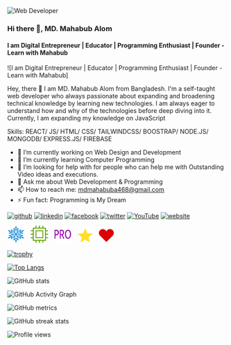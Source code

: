 ![Web Developer](https://scontent.fdac110-1.fna.fbcdn.net/v/t39.30808-6/329020063_1424660051692837_5588969094651784044_n.png?_nc_cat=111&cb=99be929b-3346023f&ccb=1-7&_nc_sid=e3f864&_nc_eui2=AeHw0dOHLG-vDTfV-Uo0YBxt-7Rxc6WEoVj7tHFzpYShWDNrsmmWGhV9P3BdCXGnsN6O-mSui6fhtlJNRXt7wJni&_nc_ohc=2oFtMy-va2oAX-TtwpY&_nc_ht=scontent.fdac110-1.fna&oh=00_AfA4fR_ZpA0ed3Akz1NdEUv6NweNwLSyyn7afREMd6OI7Q&oe=64745D17)
### Hi there 👋, MD. Mahabub Alom
#### I am Digital Entrepreneur | Educator | Programming Enthusiast | Founder - Learn with Mahabub
![I am Digital Entrepreneur | Educator | Programming Enthusiast | Founder - Learn with Mahabub]

Hey, there 👋 I am MD. Mahabub Alom from Bangladesh. I'm a self-taught web developer who always passionate about expanding and broadening technical knowledge by learning new technologies. I am always eager to understand how and why of the technologies before deep diving into it. Currently, I am expanding my knowledge on JavaScript

Skills: REACT/ JS/ HTML/ CSS/ TAILWINDCSS/ BOOSTRAP/ NODE.JS/ MONGODB/ EXPRESS.JS/ FIREBASE

- 🔭 I’m currently working on Web Design and Development  
- 🌱 I’m currently learning Computer Programming  
- 🤔 I’m looking for help with for people who can help me with Outstanding Video ideas and executions.  
- 💬 Ask me about Web Development & Programming 
- 📫 How to reach me: mdmahabuba468@gmail.com 
- ⚡ Fun fact: Programming is My Dream 


[<img src='https://cdn.jsdelivr.net/npm/simple-icons@3.0.1/icons/github.svg' alt='github' height='40'>](https://github.com/https://github.com/freelancermahabubs)  [<img src='https://cdn.jsdelivr.net/npm/simple-icons@3.0.1/icons/linkedin.svg' alt='linkedin' height='40'>](https://www.linkedin.com/in/https://www.linkedin.com/in/freelancermahabubs/?originalSubdomain=bd/)  [<img src='https://cdn.jsdelivr.net/npm/simple-icons@3.0.1/icons/facebook.svg' alt='facebook' height='40'>](https://www.facebook.com/https://www.facebook.com/freelancermahabubs)  [<img src='https://cdn.jsdelivr.net/npm/simple-icons@3.0.1/icons/twitter.svg' alt='twitter' height='40'>](https://twitter.com/https://twitter.com/mahabubfans)  [<img src='https://cdn.jsdelivr.net/npm/simple-icons@3.0.1/icons/youtube.svg' alt='YouTube' height='40'>](https://www.youtube.com/channel/https://www.youtube.com/@FreelancerMahabub/videos)  [<img src='https://cdn.jsdelivr.net/npm/simple-icons@3.0.1/icons/icloud.svg' alt='website' height='40'>](https://delightful-cranachan-e429b7.netlify.app/#)  

<a href='https://archiveprogram.github.com/'><img src='https://raw.githubusercontent.com/acervenky/animated-github-badges/master/assets/acbadge.gif' width='40' height='40'></a> <a href='https://docs.github.com/en/developers'><img src='https://raw.githubusercontent.com/acervenky/animated-github-badges/master/assets/devbadge.gif' width='40' height='40'></a> <a href='https://github.com/pricing'><img src='https://raw.githubusercontent.com/acervenky/animated-github-badges/master/assets/pro.gif' width='40' height='40'></a> <a href='https://stars.github.com/'><img src='https://raw.githubusercontent.com/acervenky/animated-github-badges/master/assets/starbadge.gif' width='35' height='35'></a> <a href='https://docs.github.com/en/github/supporting-the-open-source-community-with-github-sponsors'><img src='https://raw.githubusercontent.com/acervenky/animated-github-badges/master/assets/sponsorbadge.gif' width='35' height='35'></a> 

[![trophy](https://github-profile-trophy.vercel.app/?username=https://github.com/freelancermahabubs)](https://github.com/ryo-ma/github-profile-trophy)

[![Top Langs](https://github-readme-stats.vercel.app/api/top-langs/?username=https://github.com/freelancermahabubs)](https://github.com/anuraghazra/github-readme-stats)

![GitHub stats](https://github-readme-stats.vercel.app/api?username=https://github.com/freelancermahabubs&show_icons=true)  

![GitHub Activity Graph](https://activity-graph.herokuapp.com/graph?username=https://github.com/freelancermahabubs)  

![GitHub metrics](https://metrics.lecoq.io/https://github.com/freelancermahabubs)  

![GitHub streak stats](https://streak-stats.demolab.com/?user=https://github.com/freelancermahabubs)  

![Profile views](https://gpvc.arturio.dev/https://github.com/freelancermahabubs)  



